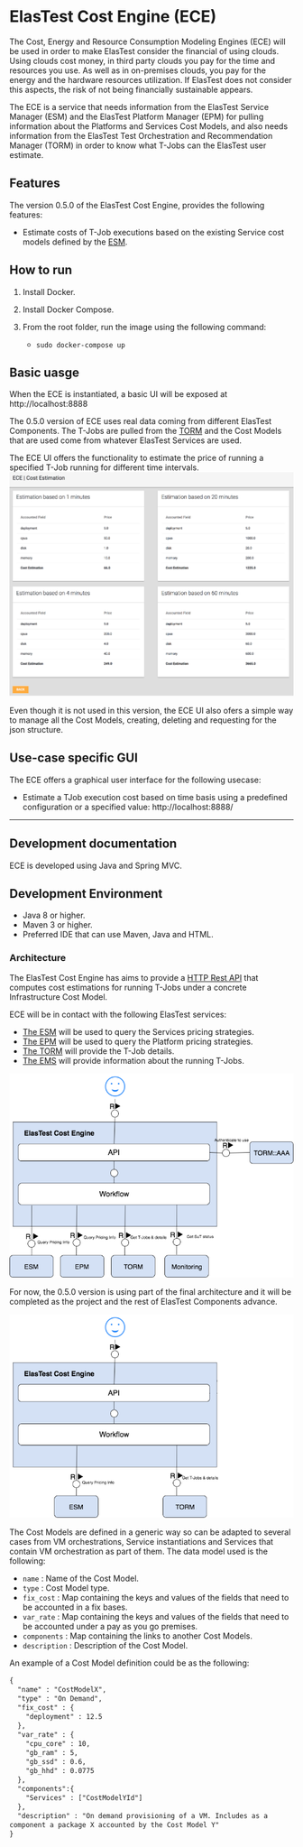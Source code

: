 # ElasTest Cost Engine (ECE)

The Cost, Energy and Resource Consumption Modeling Engines (ECE) will be used in order to make ElasTest consider the financial of using clouds. Using clouds cost money, in third party clouds you pay for the time and resources you use. As well as in on-premises clouds, you pay for the energy and the hardware resources utilization. If ElasTest does not consider this aspects, the risk of not being financially sustainable appears.

The ECE is a service that needs information from the ElasTest Service Manager (ESM) and the ElasTest Platform Manager (EPM) for pulling information about the Platforms and Services Cost Models, and also needs information from the ElasTest Test Orchestration and Recommendation Manager (TORM) in order to know what T-Jobs can the ElasTest user estimate.

## Features

The version 0.5.0 of the ElasTest Cost Engine, provides the following features:

- Estimate costs of T-Job executions based on the existing Service cost models defined by the [ESM](https://github.com/elastest/elastest-service-manager).

## How to run

1. Install Docker.

2. Install Docker Compose. 

3. From the root folder, run the image using the following command: 
   - `sudo docker-compose up`

## Basic uasge

When the ECE is instantiated, a basic UI will be exposed at http://localhost:8888

The 0.5.0 version of ECE uses real data coming from different ElasTest Components. The T-Jobs are 
pulled from the [TORM](https://github.com/elastest/elastest-torm) and the Cost Models that are used come from whatever ElasTest Services are used.

The ECE UI offers the functionality to estimate the price of running a specified T-Job running for different time intervals. 
![ElasTest Cost Engine Preconfigured Estimations Page](imgs/ECEPreconfiguredEstimations.png)

Even though it is not used in this version, the ECE UI also ofers a simple way to manage all the Cost Models, creating, deleting and requesting for the json structure.

## Use-case specific GUI

The ECE offers a graphical user interface for the following usecase:

- Estimate a TJob execution cost based on time basis using a predefined configuration or a specified value: http://localhost:8888/

---

## Development documentation


ECE is developed using Java and Spring MVC. 

## Development Environment

- Java 8 or higher. 
- Maven 3 or higher.
- Preferred IDE that can use Maven, Java and HTML.


### Architecture

The ElasTest Cost Engine has aims to provide a [HTTP Rest API](http://elastest.io/docs/api/ece/) that computes cost 
estimations for running T-Jobs under a concrete Infrastructure Cost Model.

ECE will be in contact with the following ElasTest services:
   - [The ESM](https://github.com/elastest/elastest-service-manager) will be used to query the Services pricing strategies.
   - [The EPM](https://github.com/elastest/elastest-platform-manager) will be used to query the Platform pricing strategies.
   - [The TORM](https://github.com/elastest/elastest-torm) will provide the T-Job details.
   - [The EMS](https://github.com/elastest/elastest-monitoring-service) will provide information about the running T-Jobs.


![ElasTest Cost Engine final architecture](imgs/ECEArch.png)

For now, the 0.5.0 version is using part of the final architecture and it will be completed as the project and the rest of ElasTest Components advance.

![ElasTest Cost Engine Mock up architecture](imgs/MockECE.png)

The Cost Models are defined in a generic way so can be adapted to several cases from VM orchestrations, Service 
instantiations and Services that contain VM orchestration as part of them. The data model used is the following:

   - `name` : Name of the Cost Model.
   - `type` : Cost Model type.
   - `fix_cost` : Map containing the keys and values of the fields that need to be accounted in a fix bases.
   - `var_rate` : Map containing the keys and values of the fields that need to be accounted under a pay as you go premises.
   - `components` : Map containing the links to another Cost Models.
   - `description` : Description of the Cost Model.


An example of a Cost Model definition could be as the following:

```
{
  "name" : "CostModelX",
  "type" : "On Demand",
  "fix_cost" : {
    "deployment" : 12.5
  },
  "var_rate" : {
    "cpu_core" : 10, 
    "gb_ram" : 5, 
    "gb_ssd" : 0.6,
    "gb_hhd" : 0.0775
  },
  "components":{
    "Services" : ["CostModelYId"]
  },
  "description" : "On demand provisioning of a VM. Includes as a component a package X accounted by the Cost Model Y"
}
```
